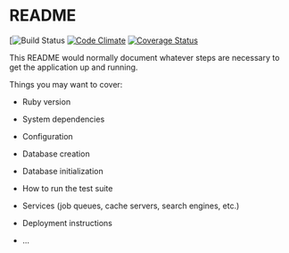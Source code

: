 # README

[![Build Status](https://codeship.com/projects/36fc29c0-e1cd-0135-4937-16ab59aa8a96/status?branch=master)
[![Code Climate](https://codeclimate.com/github/HoustonBC/Good_burger/badges/gpa.svg)](https://codeclimate.com/github/HoustonBC/Good_burger)
[![Coverage Status](https://coveralls.io/repos/github/HoustonBC/Good_burger/badge.svg?branch=master)](https://coveralls.io/github/HoustonBC/Good_burger?branch=master)

This README would normally document whatever steps are necessary to get the
application up and running.

Things you may want to cover:

* Ruby version

* System dependencies

* Configuration

* Database creation

* Database initialization

* How to run the test suite

* Services (job queues, cache servers, search engines, etc.)

* Deployment instructions

* ...
